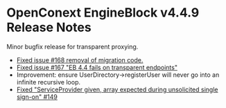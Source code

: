 # OpenConext EngineBlock v4.4.9 Release Notes #

Minor bugfix release for transparent proxying.

* [Fixed issue #168 removal of migration code.](https://github.com/OpenConext/OpenConext-engineblock/issues/168)
* [Fixed issue #167 "EB 4.4 fails on transparent endpoints"](https://github.com/OpenConext/OpenConext-engineblock/issues/167)
* Improvement: ensure UserDirectory->registerUser will never go into an infinite recursive loop.
* [Fixed "ServiceProvider given, array expected during unsolicited single sign-on" #149](https://github.com/OpenConext/OpenConext-engineblock/issues/149)
